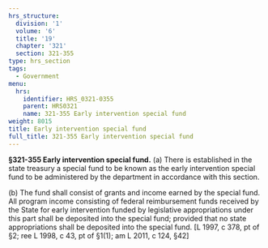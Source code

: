 ```yaml
---
hrs_structure:
  division: '1'
  volume: '6'
  title: '19'
  chapter: '321'
  section: 321-355
type: hrs_section
tags:
  - Government
menu:
  hrs:
    identifier: HRS_0321-0355
    parent: HRS0321
    name: 321-355 Early intervention special fund
weight: 8015
title: Early intervention special fund
full_title: 321-355 Early intervention special fund
---
```

**§321-355 Early intervention special fund.** (a) There is established in the state treasury a special fund to be known as the early intervention special fund to be administered by the department in accordance with this section.

(b) The fund shall consist of grants and income earned by the special fund. All program income consisting of federal reimbursement funds received by the State for early intervention funded by legislative appropriations under this part shall be deposited into the special fund; provided that no state appropriations shall be deposited into the special fund. [L 1997, c 378, pt of §2; ree L 1998, c 43, pt of §1(1); am L 2011, c 124, §42]